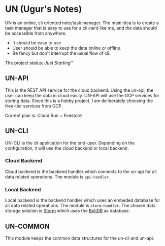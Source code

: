 # UN (Ugur's Notes)

UN is an online, cli oriented note/task manager. The main idea is to create a task manager that is
easy to use for a cli-nerd like me, and the data should be accessible from anywhere.

- It should be easy to use
- User should be able to keep the data online or offline.
- Be fancy but don't interrupt the usual flow of cli.

The project status: *Just Starting*™

## UN-API

This is the REST API service for the cloud backend. Using the un-api, the user can keep the data in cloud easily.
UN-API will use the GCP services for storing data. Since this is a hobby project, I am deliberately choosing the 
free-tier services from GCP.

Current plan is: Cloud Run + Firestore

## UN-CLI

UN-CLI is the cli application for the end-user. Depending on the configuration, it will use the cloud backend or local backend.

### Cloud Backend

Cloud backend is the backend handler which connects to the un-api for all data related operations. The module is `api-handler`.

### Local Backend

Local backend is the backend handler which uses an embeded database for all data related operations. The module is `storm-handler`.
The chosen data storage solution is [Storm](https://github.com/asdine/storm) which uses the [BoltDB](https://github.com/etcd-io/bbolt) as database.

## UN-COMMON

This module keeps the common data structures for the un-cli and un-api.
